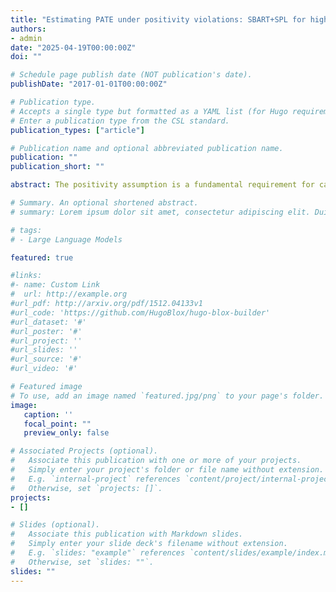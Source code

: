 ```yaml
---
title: "Estimating PATE under positivity violations: SBART+SPL for high-dimensional covariates"
authors:
- admin
date: "2025-04-19T00:00:00Z"
doi: ""

# Schedule page publish date (NOT publication's date).
publishDate: "2017-01-01T00:00:00Z"

# Publication type.
# Accepts a single type but formatted as a YAML list (for Hugo requirements).
# Enter a publication type from the CSL standard.
publication_types: ["article"]

# Publication name and optional abbreviated publication name.
publication: ""
publication_short: ""

abstract: The positivity assumption is a fundamental requirement for causal inference in the potential outcomes framework, ensuring that all individuals have a positive probability of receiving each treatment option. However, real-world datasets often violate this assumption, particularly in regions of non-overlap where one treatment group is underrepresented or entirely absent for certain combinations of confounding variables. Traditional approaches, such as trimming and weighting, address these violations but typically modify the target population, potentially introducing bias. <br> <br> The Bayesian Additive Regression Trees with Spline Models (BART+SPL) approach has been proposed as a solution to this issue. BART+SPL combines Bayesian Additive Regression Trees (BART) for imputation in regions of treatment overlap with spline models (SPL) for extrapolation into non-overlap regions, preserving the initial target population. However, BART+SPL’s performance is compromised when dealing with high-dimensional covariates. <br> <br> To address this limitation, this paper proposes SBART+SPL, an extension of the BART+SPL framework that integrates SoftBART into the estimation procedure. SoftBART generalizes BART by implementing smooth decision rules and sparsity-inducing splitting probabilities. A simulation study demonstrates that SBART+SPL yields better precision and improved coverage compared to BART+SPL when estimating population average treatment effects (PATE) in the presence of high-dimensional covariates and violations of the positivity assumption. Additionally, the applicability of SBART+SPL is illustrated by re-analyzing an empirical study that evaluates the impact of exposure to natural gas compressor stations on cancer mortality rates across U.S. counties.

# Summary. An optional shortened abstract.
# summary: Lorem ipsum dolor sit amet, consectetur adipiscing elit. Duis posuere tellus ac convallis placerat. Proin tincidunt magna sed ex sollicitudin condimentum.

# tags:
# - Large Language Models

featured: true

#links:
#- name: Custom Link
#  url: http://example.org
#url_pdf: http://arxiv.org/pdf/1512.04133v1
#url_code: 'https://github.com/HugoBlox/hugo-blox-builder'
#url_dataset: '#'
#url_poster: '#'
#url_project: ''
#url_slides: ''
#url_source: '#'
#url_video: '#'

# Featured image
# To use, add an image named `featured.jpg/png` to your page's folder. 
image:
   caption: ''
   focal_point: ""
   preview_only: false

# Associated Projects (optional).
#   Associate this publication with one or more of your projects.
#   Simply enter your project's folder or file name without extension.
#   E.g. `internal-project` references `content/project/internal-project/index.md`.
#   Otherwise, set `projects: []`.
projects:
- []

# Slides (optional).
#   Associate this publication with Markdown slides.
#   Simply enter your slide deck's filename without extension.
#   E.g. `slides: "example"` references `content/slides/example/index.md`.
#   Otherwise, set `slides: ""`.
slides: ""
---
```





